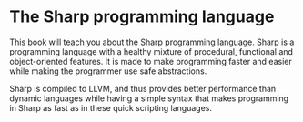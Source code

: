 # The Sharp programming language
This book will teach you about the Sharp programming language.
Sharp is a programming language with a healthy mixture of procedural, functional and object-oriented features.
It is made to make programming faster and easier while making the programmer use safe abstractions.

Sharp is compiled to LLVM, and thus provides better performance than dynamic languages while having a simple syntax that makes programming in Sharp as fast as in these quick scripting languages.